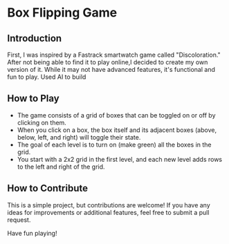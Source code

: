 # Box Flipping Game

## Introduction

First, I was inspired by a Fastrack smartwatch game called "Discoloration." After not being able to find it to play online,I decided to create my own version of it. While it may not have advanced features, it's functional and fun to play. Used AI to build

## How to Play

- The game consists of a grid of boxes that can be toggled on or off by clicking on them.
- When you click on a box, the box itself and its adjacent boxes (above, below, left, and right) will toggle their state.
- The goal of each level is to turn on (make green) all the boxes in the grid.
- You start with a 2x2 grid in the first level, and each new level adds rows to the left and right of the grid.

## How to Contribute

This is a simple project, but contributions are welcome! If you have any ideas for improvements or additional features, feel free to submit a pull request.

Have fun playing!


